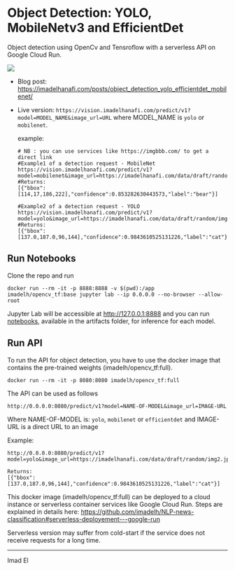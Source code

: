 # Object Detection: YOLO, MobileNetv3 and EfficientDet

Object detection using OpenCv and Tensroflow with a serverless API on Google Cloud Run.

<a href="https://imadelhanafi.com/posts/object_detection_yolo_efficientdet_mobilenet/">
<img src="https://imadelhanafi.com/img/object_detection.png" class="center"/>
</a>

- Blog post: https://imadelhanafi.com/posts/object_detection_yolo_efficientdet_mobilenet/

- Live version: `https://vision.imadelhanafi.com/predict/v1?model=MODEL_NAME&image_url=URL` where MODEL_NAME is `yolo` or `mobilenet`.

    example:
    ```
    # NB : you can use services like https://imgbbb.com/ to get a direct link
    #Example1 of a detection request - MobileNet
    https://vision.imadelhanafi.com/predict/v1?model=mobilenet&image_url=https://imadelhanafi.com/data/draft/random/img4.jpg
    #Returns:
    [{"bbox":[114,17,186,222],"confidence":0.853282630443573,"label":"bear"}]
  
    #Example2 of a detection request - YOLO
    https://vision.imadelhanafi.com/predict/v1?model=yolo&image_url=https://imadelhanafi.com/data/draft/random/img2.jpg
    #Returns:
    [{"bbox":[137.0,187.0,96,144],"confidence":0.9843610525131226,"label":"cat"}]
    ```



## Run Notebooks
Clone the repo and run 

```
docker run --rm -it -p 8888:8888 -v $(pwd):/app  imadelh/opencv_tf:base jupyter lab --ip 0.0.0.0 --no-browser --allow-root
```

Jupyter Lab will be accessible at http://127.0.0.1:8888 and you can run [notebooks](https://github.com/imadelh/Object-Detection_MobileNetv3-EfficientDet-YOLO/tree/master/artifacts), available in the artifacts folder, for inference for each model.

## Run API

To run the API for object detection, you have to use the docker image that contains the pre-trained weights (imadelh/opencv_tf:full).

```
docker run --rm -it -p 8080:8080 imadelh/opencv_tf:full
```

The API can be used as follows 
```
http://0.0.0.0:8080/predict/v1?model=NAME-OF-MODEL&image_url=IMAGE-URL
```

Where NAME-OF-MODEL is: `yolo`, `mobilenet` or `efficientdet` and IMAGE-URL is a direct URL to an image

Example:
```
http://0.0.0.0:8080/predict/v1?model=yolo&image_url=https://imadelhanafi.com/data/draft/random/img2.jpg

Returns:
[{"bbox":[137.0,187.0,96,144],"confidence":0.9843610525131226,"label":"cat"}]
```

This docker image (imadelh/opencv_tf:full) can be deployed to a cloud instance or serverless container services like Google Cloud Run. 
Steps are explained in details here: https://github.com/imadelh/NLP-news-classification#serverless-deployement---google-run

Serverless version may suffer from cold-start if the service does not receive requests for a long time.

---
Imad El
